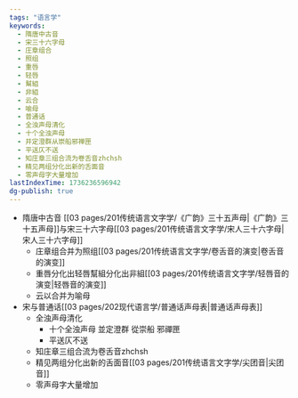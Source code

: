 ```yaml
---
tags: "语言学"
keywords:
  - 隋唐中古音
  - 宋三十六字母
  - 庄章组合
  - 照组
  - 重唇
  - 轻唇
  - 幫組
  - 非組
  - 云合
  - 喻母
  - 普通话
  - 全浊声母清化
  - 十个全浊声母
  - 并定澄群从崇船邪禅匣
  - 平送仄不送
  - 知庄章三组合流为卷舌音zhchsh
  - 精见两组分化出新的舌面音
  - 零声母字大量增加
lastIndexTime: 1736236596942
dg-publish: true
---
```

- 隋唐中古音 [[03 pages/201传统语言文字学/《广韵》三十五声母\|《广韵》三十五声母]]与宋三十六字母[[03 pages/201传统语言文字学/宋人三十六字母\|宋人三十六字母]]
	- 庄章组合并为照组[[03 pages/201传统语言文字学/卷舌音的演变\|卷舌音的演变]]
	- 重唇分化出轻唇幫組分化出非組[[03 pages/201传统语言文字学/轻唇音的演变\|轻唇音的演变]]
	- 云以合并为喻母
- 宋与普通话[[03 pages/202现代语言学/普通话声母表\|普通话声母表]]
	- 全浊声母清化
		- 十个全浊声母 並定澄群 從崇船 邪禪匣
		- 平送仄不送
	- 知庄章三组合流为卷舌音zhchsh
	- 精见两组分化出新的舌面音[[03 pages/201传统语言文字学/尖团音\|尖团音]]
	- 零声母字大量增加